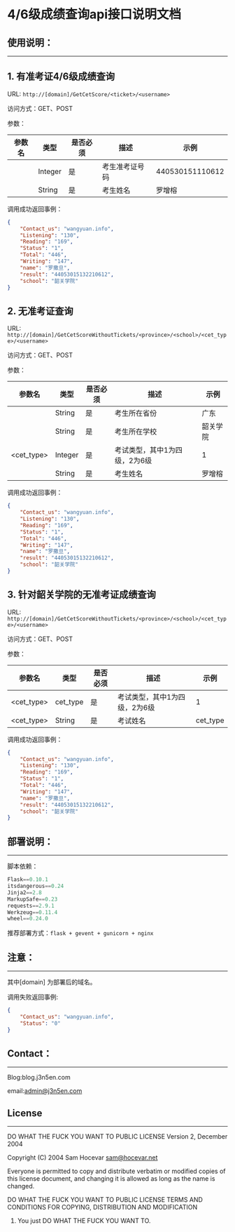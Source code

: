 # 4/6级成绩查询api接口说明文档



## 使用说明：

---

## 1. 有准考证4/6级成绩查询

URL: `http://[domain]/GetCetScore/<ticket>/<username>`

访问方式：GET、POST

参数：

| 参数名        | 类型      | 是否必须 | 描述      | 示例              |
| ---------- | ------- | ---- | ------- | --------------- |
| <ticket>   | Integer | 是    | 考生准考证号码 | 440530151110612 |
| <username> | String  | 是    | 考生姓名    | 罗增榕             |

调用成功返回事例：

``` json
{
    "Contact_us": "wangyuan.info",
    "Listening": "130",
    "Reading": "169",
    "Status": "1",
    "Total": "446",
    "Writing": "147",
    "name": "罗撒旦",
    "result": "44053015132210612",
    "school": "韶关学院"
}
```

## 2. 无准考证查询

 URL: `http://[domain]/GetCetScoreWithoutTickets/<province>/<school>/<cet_type>/<username>` 

访问方式：GET、POST

参数：

| 参数名        | 类型      | 是否必须 | 描述               | 示例   |
| ---------- | ------- | ---- | ---------------- | ---- |
| <province> | String  | 是    | 考生所在省份           | 广东   |
| <school>   | String  | 是    | 考生所在学校           | 韶关学院 |
| <cet_type> | Integer | 是    | 考试类型，其中1为四级，2为6级 | 1    |
| <username> | String  | 是    | 考生姓名             | 罗增榕  |

调用成功返回事例：

``` json
{
    "Contact_us": "wangyuan.info",
    "Listening": "130",
    "Reading": "169",
    "Status": "1",
    "Total": "446",
    "Writing": "147",
    "name": "罗撒旦",
    "result": "44053015132210612",
    "school": "韶关学院"
}
```

## 3. 针对韶关学院的无准考证成绩查询

URL: `http://[domain]/GetCetScoreWithoutTickets/<province>/<school>/<cet_type>/<username>` 

访问方式：GET、POST

参数：

| 参数名        | 类型       | 是否必须 | 描述               | 示例       |
| ---------- | -------- | ---- | ---------------- | -------- |
| <cet_type> | cet_type | 是    | 考试类型，其中1为四级，2为6级 | 1        |
| <cet_type> | String   | 是    | 考试姓名             | cet_type |

调用成功返回事例：

``` json
{
    "Contact_us": "wangyuan.info",
    "Listening": "130",
    "Reading": "169",
    "Status": "1",
    "Total": "446",
    "Writing": "147",
    "name": "罗撒旦",
    "result": "44053015132210612",
    "school": "韶关学院"
}
```



## 部署说明：

---

脚本依赖：

``` python
Flask==0.10.1
itsdangerous==0.24
Jinja2==2.8
MarkupSafe==0.23
requests==2.9.1
Werkzeug==0.11.4
wheel==0.24.0

```

推荐部署方式：`flask + gevent + gunicorn + nginx`





## 注意：

---

其中[domain] 为部署后的域名。

调用失败返回事例:

``` json
{
    "Contact_us": "wangyuan.info",
    "Status": "0"
}
```



## Contact：

---

Blog:blog.j3n5en.com

email:admin@j3n5en.com



## License

---

DO WHAT THE FUCK YOU WANT TO PUBLIC LICENSE Version 2, December 2004

Copyright (C) 2004 Sam Hocevar [sam@hocevar.net](mailto:sam@hocevar.net)

Everyone is permitted to copy and distribute verbatim or modified copies of this license document, and changing it is allowed as long as the name is changed.

DO WHAT THE FUCK YOU WANT TO PUBLIC LICENSE TERMS AND CONDITIONS FOR COPYING, DISTRIBUTION AND MODIFICATION

1.  You just DO WHAT THE FUCK YOU WANT TO.